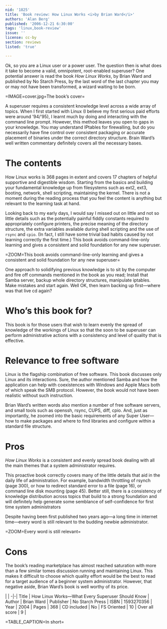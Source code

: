 ```yaml
---
nid: '1825'
title: 'Book review: How Linux Works <i>by Brian Ward</i>'
authors: 'Alan Berg'
published: '2006-12-21 6:30:00'
tags: 'linux,book-review'
issue: ''
license: cc-by
section: reviews
listed: 'true'

---
```

Ok, so you are a Linux user or a power user. The question then is what does it take to become a valid, omnipotent, root-enabled superuser? One potential answer is read the book _How Linux Works_, by Brian Ward and published by No Starch Press, by the last word of the last chapter you may or may not have been transformed, a wizard waiting to be born.


=IMAGE=cover.jpg=The book’s cover=

A superuser requires a consistent knowledge level across a wide array of topics. When I first started with Linux (I believe my first serious paid efforts were around ’94/’95), I learnt much by doing and interacting with the command line prompt. However, this method leaves you open to gaps in your knowledge. You may understand IPtables for firewalling, but do you necessarily have fine control over consistent packaging or accurate placement of binaries under the correct directory structure. Brain Ward’s well written commentary definitely covers all the necessary bases.


# The contents

How Linux works is 368 pages in extent and covers 17 chapters of helpful supportive and digestible wisdom. Starting from the basics and building your fundamental knowledge up from filesystems such as ext2, ext3, booting, network, shell scripting, maintaining the kernel. There is not a moment during the reading process that you feel the content is anything but relevant to the learning task at hand.

Looking back to my early days, I would say I missed out on little and not so little details such as the potentially painful fiddly constants required to appropriately configure printers, the precise meaning of the directory structure, the extra variables available during shell scripting and the use of `rsync` and `cpio`. (In fact, I still have some trivial bad habits caused by not learning correctly the first time.) This book avoids command-line-only learning and gives a consistent and solid foundation for any new superuser.


=ZOOM=This book avoids command-line-only learning and gives a consistent and solid foundation for any new superuser=

One approach to solidifying previous knowledge is to sit by the computer and fire off commands mentioned in the book as you read; Install that Samba server, backup whole directory structures, manipulate iptables. Make mistakes and start again. Well OK, then learn backing up first—where was that live cd again?


# Who’s this book for?

This book is for those users that wish to learn evenly the spread of knowledge of the workings of Linux so that the soon to be superuser can perform administrative actions with a consistency and level of quality that is effective.


# Relevance to free software

Linux is the flagship combination of free software. This book discusses only Linux and its interactions. Sure, the author mentioned Samba and how the application can help with coexistences with Windows and Apple Macs both of which speak the SMB protocol. However, the book would not have been realistic without such instruction.

Brian Ward’s written words also mention a number of free software servers, and small tools such as openssh, rsync, CUPS, diff, cpio. And, just as importantly, he zoomed into the basic requirements of any Super User—how to make packages and where to find libraries and configure within a standard file structure.


# Pros

_How Linux Works_ is a consistent and evenly spread book dealing with all the main themes that a system administrator requires.

This proactive book correctly covers many of the little details that aid in the daily life of administration. For example, bandwidth throttling of rsynch (page 300), or how to redirect standard error to a file (page 16), or command line disk mounting (page 45). Better still, there is a consistency of knowledge distribution across topics that build to a strong foundation and will definitely help generate some semblance of self-confidence for first time system administrators

Despite having been first published two years ago—a long time in internet time—every word is still relevant to the budding newbie administrator.


=ZOOM=Every word is still relevant=


# Cons

The book’s reading marketplace has almost reached saturation with more than a few similar tomes discussion running and maintaining Linux. This makes it difficult to choose which quality effort would be the best to read for a target audience of a beginner system administrator. However, that negative aside, Brian Ward’s book is well worthy of its price.


 | |
-|-|
Title | How Linux Works—What Every Superuser Should Know | 
Author | Brian Ward | 
Publisher | No Starch Press | 
ISBN | 1593270356 | 
Year | 2004 | 
Pages | 368 | 
CD included | No | 
FS Oriented | 10 | 
Over all score | 9 | 

=TABLE_CAPTION=In short=


